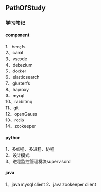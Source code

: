 ## PathOfStudy
### 学习笔记  
#### component
1、beegfs  
2、canal  
3、vscode  
4、debezium  
5、docker  
6、elasticsearch  
7、glusterfs  
8、haproxy  
9、mysql  
10、rabbitmq  
11、git  
12、openGauss  
13、redis  
14、zookeeper  




#### python
1、多线程、多进程、协程  
2、设计模式  
3、进程监控管理模块supervisord  

#### java
1、java mysql client
2、java zookeeper client


